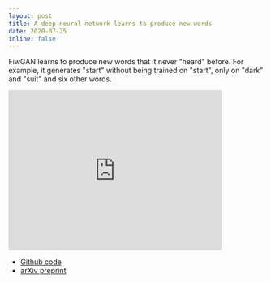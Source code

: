 ```yaml
---
layout: post
title: A deep neural network learns to produce new words
date: 2020-07-25
inline: false
---
```



FiwGAN learns to produce new words that it never "heard" before. For example, it generates "start" without being trained on "start", only on "dark" and "suit" and six other words. 


<iframe width="420" height="315" src="https://youtube.com/embed/ifxjgmyuRXw" frameborder="0" allowfullscreen></iframe>


* [Github code](https://github.com/gbegus/fiwGAN-ciwGAN)
* [arXiv preprint](https://arxiv.org/abs/2006.02951)